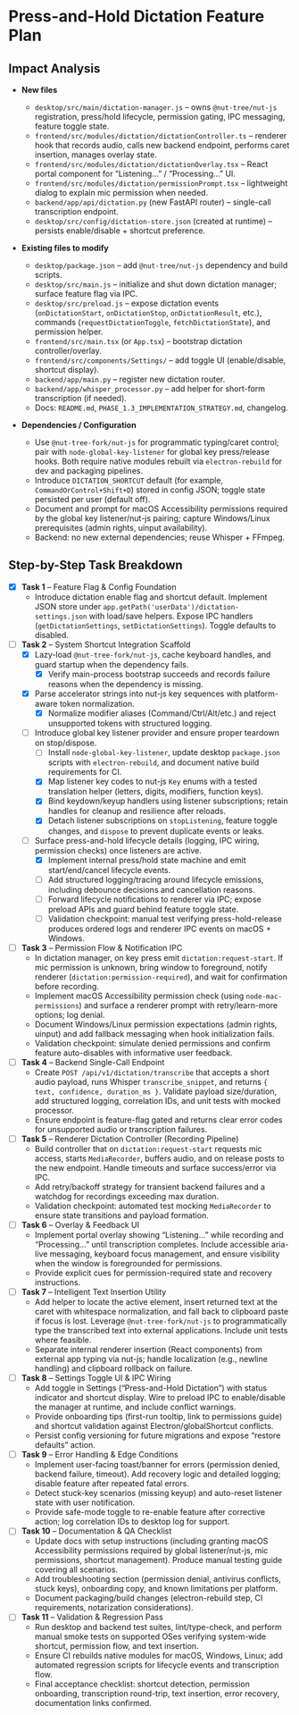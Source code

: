 # Press-and-Hold Dictation Feature Plan

## Impact Analysis

- **New files**
  - `desktop/src/main/dictation-manager.js` – owns `@nut-tree/nut-js` registration, press/hold lifecycle, permission gating, IPC messaging, feature toggle state.
  - `frontend/src/modules/dictation/dictationController.ts` – renderer hook that records audio, calls new backend endpoint, performs caret insertion, manages overlay state.
  - `frontend/src/modules/dictation/dictationOverlay.tsx` – React portal component for “Listening…” / “Processing…” UI.
  - `frontend/src/modules/dictation/permissionPrompt.tsx` – lightweight dialog to explain mic permission when needed.
  - `backend/app/api/dictation.py` (new FastAPI router) – single-call transcription endpoint.
  - `desktop/src/config/dictation-store.json` (created at runtime) – persists enable/disable + shortcut preference.

- **Existing files to modify**
  - `desktop/package.json` – add `@nut-tree/nut-js` dependency and build scripts.
  - `desktop/src/main.js` – initialize and shut down dictation manager; surface feature flag via IPC.
  - `desktop/src/preload.js` – expose dictation events (`onDictationStart`, `onDictationStop`, `onDictationResult`, etc.), commands (`requestDictationToggle`, `fetchDictationState`), and permission helper.
  - `frontend/src/main.tsx` (or `App.tsx`) – bootstrap dictation controller/overlay.
  - `frontend/src/components/Settings/` – add toggle UI (enable/disable, shortcut display).
  - `backend/app/main.py` – register new dictation router.
  - `backend/app/whisper_processor.py` – add helper for short-form transcription (if needed).
  - Docs: `README.md`, `PHASE_1.3_IMPLEMENTATION_STRATEGY.md`, changelog.

- **Dependencies / Configuration**
  - Use `@nut-tree-fork/nut-js` for programmatic typing/caret control; pair with `node-global-key-listener` for global key press/release hooks. Both require native modules rebuilt via `electron-rebuild` for dev and packaging pipelines.
  - Introduce `DICTATION_SHORTCUT` default (for example, `CommandOrControl+Shift+D`) stored in config JSON; toggle state persisted per user (default off).
  - Document and prompt for macOS Accessibility permissions required by the global key listener/nut-js pairing; capture Windows/Linux prerequisites (admin rights, uinput availability).
  - Backend: no new external dependencies; reuse Whisper + FFmpeg.
  
## Step-by-Step Task Breakdown

- [x] **Task 1** – Feature Flag & Config Foundation
  - Introduce dictation enable flag and shortcut default. Implement JSON store under `app.getPath('userData')/dictation-settings.json` with load/save helpers. Expose IPC handlers (`getDictationSettings`, `setDictationSettings`). Toggle defaults to disabled.
- [ ] **Task 2** – System Shortcut Integration Scaffold
  - [x] Lazy-load `@nut-tree-fork/nut-js`, cache keyboard handles, and guard startup when the dependency fails.
    - [x] Verify main-process bootstrap succeeds and records failure reasons when the dependency is missing.
  - [x] Parse accelerator strings into nut-js key sequences with platform-aware token normalization.
    - [x] Normalize modifier aliases (Command/Ctrl/Alt/etc.) and reject unsupported tokens with structured logging.
  - [ ] Introduce global key listener provider and ensure proper teardown on stop/dispose.
    - [ ] Install `node-global-key-listener`, update desktop `package.json` scripts with `electron-rebuild`, and document native build requirements for CI.
    - [x] Map listener key codes to nut-js `Key` enums with a tested translation helper (letters, digits, modifiers, function keys).
    - [x] Bind keydown/keyup handlers using listener subscriptions; retain handles for cleanup and resilience after reloads.
    - [x] Detach listener subscriptions on `stopListening`, feature toggle changes, and `dispose` to prevent duplicate events or leaks.
  - [ ] Surface press-and-hold lifecycle details (logging, IPC wiring, permission checks) once listeners are active.
    - [x] Implement internal press/hold state machine and emit start/end/cancel lifecycle events.
    - [ ] Add structured logging/tracing around lifecycle emissions, including debounce decisions and cancellation reasons.
    - [ ] Forward lifecycle notifications to renderer via IPC; expose preload APIs and guard behind feature toggle state.
    - [ ] Validation checkpoint: manual test verifying press-hold-release produces ordered logs and renderer IPC events on macOS + Windows.
- [ ] **Task 3** – Permission Flow & Notification IPC
  - In dictation manager, on key press emit `dictation:request-start`. If mic permission is unknown, bring window to foreground, notify renderer (`dictation:permission-required`), and wait for confirmation before recording.
  - Implement macOS Accessibility permission check (using `node-mac-permissions`) and surface a renderer prompt with retry/learn-more options; log denial.
  - Document Windows/Linux permission expectations (admin rights, uinput) and add fallback messaging when hook initialization fails.
  - Validation checkpoint: simulate denied permissions and confirm feature auto-disables with informative user feedback.
- [ ] **Task 4** – Backend Single-Call Endpoint
  - Create `POST /api/v1/dictation/transcribe` that accepts a short audio payload, runs Whisper `transcribe_snippet`, and returns `{ text, confidence, duration_ms }`. Validate payload size/duration, add structured logging, correlation IDs, and unit tests with mocked processor.
  - Ensure endpoint is feature-flag gated and returns clear error codes for unsupported audio or transcription failures.
- [ ] **Task 5** – Renderer Dictation Controller (Recording Pipeline)
  - Build controller that on `dictation:request-start` requests mic access, starts `MediaRecorder`, buffers audio, and on release posts to the new endpoint. Handle timeouts and surface success/error via IPC.
  - Add retry/backoff strategy for transient backend failures and a watchdog for recordings exceeding max duration.
  - Validation checkpoint: automated test mocking `MediaRecorder` to ensure state transitions and payload formation.
- [ ] **Task 6** – Overlay & Feedback UI
  - Implement portal overlay showing “Listening…” while recording and “Processing…” until transcription completes. Include accessible aria-live messaging, keyboard focus management, and ensure visibility when the window is foregrounded for permissions.
  - Provide explicit cues for permission-required state and recovery instructions.
- [ ] **Task 7** – Intelligent Text Insertion Utility
  - Add helper to locate the active element, insert returned text at the caret with whitespace normalization, and fall back to clipboard paste if focus is lost. Leverage `@nut-tree-fork/nut-js` to programmatically type the transcribed text into external applications. Include unit tests where feasible.
  - Separate internal renderer insertion (React components) from external app typing via nut-js; handle localization (e.g., newline handling) and clipboard rollback on failure.
- [ ] **Task 8** – Settings Toggle UI & IPC Wiring
  - Add toggle in Settings (“Press-and-Hold Dictation”) with status indicator and shortcut display. Wire to preload IPC to enable/disable the manager at runtime, and include conflict warnings.
  - Provide onboarding tips (first-run tooltip, link to permissions guide) and shortcut validation against Electron/globalShortcut conflicts.
  - Persist config versioning for future migrations and expose “restore defaults” action.
- [ ] **Task 9** – Error Handling & Edge Conditions
  - Implement user-facing toast/banner for errors (permission denied, backend failure, timeout). Add recovery logic and detailed logging; disable feature after repeated fatal errors.
  - Detect stuck-key scenarios (missing keyup) and auto-reset listener state with user notification.
  - Provide safe-mode toggle to re-enable feature after corrective action; log correlation IDs to desktop log for support.
- [ ] **Task 10** – Documentation & QA Checklist
  - Update docs with setup instructions (including granting macOS Accessibility permissions required by global listener/nut-js, mic permissions, shortcut management). Produce manual testing guide covering all scenarios.
  - Add troubleshooting section (permission denial, antivirus conflicts, stuck keys), onboarding copy, and known limitations per platform.
  - Document packaging/build changes (electron-rebuild step, CI requirements, notarization considerations).
- [ ] **Task 11** – Validation & Regression Pass
  - Run desktop and backend test suites, lint/type-check, and perform manual smoke tests on supported OSes verifying system-wide shortcut, permission flow, and text insertion.
  - Ensure CI rebuilds native modules for macOS, Windows, Linux; add automated regression scripts for lifecycle events and transcription flow.
  - Final acceptance checklist: shortcut detection, permission onboarding, transcription round-trip, text insertion, error recovery, documentation links confirmed.
